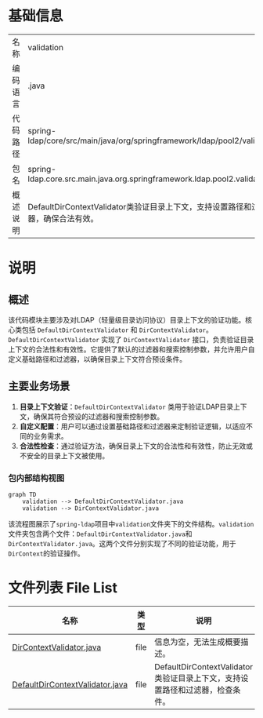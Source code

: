 # 基础信息

|      |      |
|------|------|
| 名称 | validation |
| 编码语言 | .java |
| 代码路径 | spring-ldap/core/src/main/java/org/springframework/ldap/pool2/validation |
| 包名 | spring-ldap.core.src.main.java.org.springframework.ldap.pool2.validation |
| 概述说明 | DefaultDirContextValidator类验证目录上下文，支持设置路径和过滤器，确保合法有效。 |

# 说明

## 概述

该代码模块主要涉及对LDAP（轻量级目录访问协议）目录上下文的验证功能。核心类包括 `DefaultDirContextValidator` 和 `DirContextValidator`。`DefaultDirContextValidator` 实现了 `DirContextValidator` 接口，负责验证目录上下文的合法性和有效性。它提供了默认的过滤器和搜索控制参数，并允许用户自定义基础路径和过滤器，以确保目录上下文符合预设条件。

## 主要业务场景

1. **目录上下文验证**：`DefaultDirContextValidator` 类用于验证LDAP目录上下文，确保其符合预设的过滤器和搜索控制参数。
2. **自定义配置**：用户可以通过设置基础路径和过滤器来定制验证逻辑，以适应不同的业务需求。
3. **合法性检查**：通过验证方法，确保目录上下文的合法性和有效性，防止无效或不安全的目录上下文被使用。


### 包内部结构视图

```mermaid
graph TD
    validation --> DefaultDirContextValidator.java
    validation --> DirContextValidator.java
```

该流程图展示了`spring-ldap`项目中`validation`文件夹下的文件结构。`validation`文件夹包含两个文件：`DefaultDirContextValidator.java`和`DirContextValidator.java`。这两个文件分别实现了不同的验证功能，用于`DirContext`的验证操作。

# 文件列表 File List

| 名称   | 类型  | 说明 |
|-------|------|-------------|
| [DirContextValidator.java](DirContextValidator.md) | file | 信息为空，无法生成概要描述。 |
| [DefaultDirContextValidator.java](DefaultDirContextValidator.md) | file | DefaultDirContextValidator类验证目录上下文，支持设置路径和过滤器，检查条件。 |


